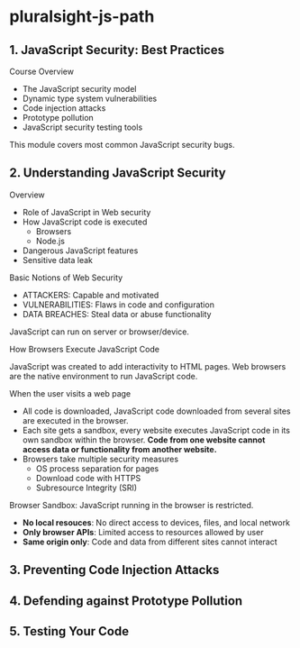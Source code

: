 # pluralsight-js-path
## 1. JavaScript Security: Best Practices

Course Overview
- The JavaScript security model
- Dynamic type system vulnerabilities
- Code injection attacks
- Prototype pollution
- JavaScript security testing tools

This module covers most common JavaScript security bugs.

## 2. Understanding JavaScript Security

Overview
- Role of JavaScript in Web security
- How JavaScript code is executed
    - Browsers
    - Node.js
- Dangerous JavaScript features
- Sensitive data leak

Basic Notions of Web Security
- ATTACKERS: Capable and motivated
- VULNERABILITIES: Flaws in code and configuration
- DATA BREACHES: Steal data or abuse functionality

JavaScript can run on server or browser/device.

How Browsers Execute JavaScript Code

JavaScript was created to add interactivity to HTML pages. Web browsers are the native environment to run JavaScript code.

When the user visits a web page
- All code is downloaded, JavaScript code downloaded from several sites are executed in the browser.
- Each site gets a sandbox, every website executes JavaScript code in its own sandbox within the browser. **Code from one website cannot access data or functionality from another website.**
- Browsers take multiple security measures
    - OS process separation for pages
    - Download code with HTTPS
    - Subresource Integrity (SRI)

Browser Sandbox: JavaScript running in the browser is restricted.
- **No local resouces**: No direct access to devices, files, and local network
- **Only browser APIs**: Limited access to resources allowed by user
- **Same origin only**: Code and data from different sites cannot interact


## 3. Preventing Code Injection Attacks

## 4. Defending against Prototype Pollution

## 5. Testing Your Code
